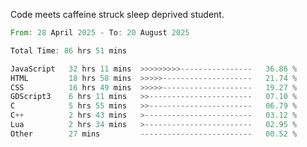 Code meets caffeine struck sleep deprived student.

<!--START_SECTION:waka-->

```rust
From: 28 April 2025 - To: 20 August 2025

Total Time: 86 hrs 51 mins

JavaScript   32 hrs 11 mins  >>>>>>>>>----------------   36.86 %
HTML         18 hrs 58 mins  >>>>>--------------------   21.74 %
CSS          16 hrs 49 mins  >>>>>--------------------   19.27 %
GDScript3    6 hrs 11 mins   >>-----------------------   07.10 %
C            5 hrs 55 mins   >>-----------------------   06.79 %
C++          2 hrs 43 mins   >------------------------   03.12 %
Lua          2 hrs 34 mins   >------------------------   02.95 %
Other        27 mins         -------------------------   00.52 %
```

<!--END_SECTION:waka-->
